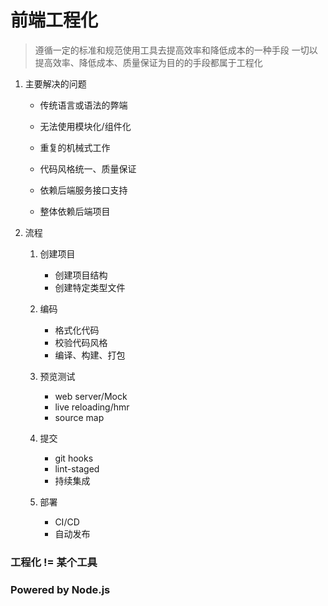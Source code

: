 # 前端工程化

> 遵循一定的标准和规范使用工具去提高效率和降低成本的一种手段
一切以提高效率、降低成本、质量保证为目的的手段都属于工程化

1. 主要解决的问题

   * 传统语言或语法的弊端

   * 无法使用模块化/组件化

   * 重复的机械式工作

   * 代码风格统一、质量保证 

   * 依赖后端服务接口支持

   * 整体依赖后端项目

2. 流程

    1. 创建项目

        * 创建项目结构
        * 创建特定类型文件

    2. 编码

        * 格式化代码
        * 校验代码风格
        * 编译、构建、打包
    
    3. 预览测试

        * web server/Mock
        * live reloading/hmr
        * source map

    4. 提交

        * git hooks
        * lint-staged
        * 持续集成

    5. 部署

        * CI/CD
        * 自动发布

### 工程化 != 某个工具

### Powered by Node.js






